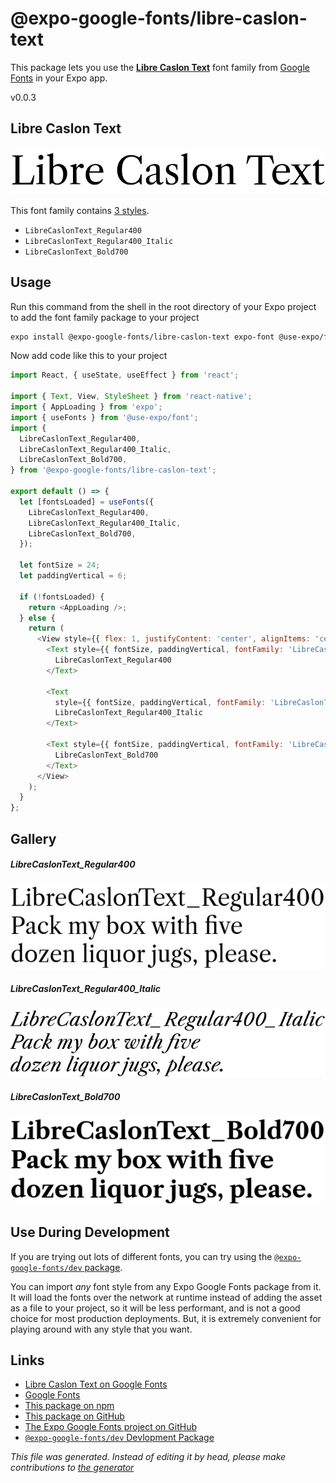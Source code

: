 # @expo-google-fonts/libre-caslon-text

This package lets you use the [**Libre Caslon Text**](https://fonts.google.com/specimen/Libre+Caslon+Text) font family from [Google Fonts](https://fonts.google.com/) in your Expo app.

v0.0.3

## Libre Caslon Text

![Libre Caslon Text](./font-family.png)

This font family contains [3 styles](#gallery).

- `LibreCaslonText_Regular400`
- `LibreCaslonText_Regular400_Italic`
- `LibreCaslonText_Bold700`

## Usage

Run this command from the shell in the root directory of your Expo project to add the font family package to your project
```sh
expo install @expo-google-fonts/libre-caslon-text expo-font @use-expo/font
```

Now add code like this to your project
```js
import React, { useState, useEffect } from 'react';

import { Text, View, StyleSheet } from 'react-native';
import { AppLoading } from 'expo';
import { useFonts } from '@use-expo/font';
import {
  LibreCaslonText_Regular400,
  LibreCaslonText_Regular400_Italic,
  LibreCaslonText_Bold700,
} from '@expo-google-fonts/libre-caslon-text';

export default () => {
  let [fontsLoaded] = useFonts({
    LibreCaslonText_Regular400,
    LibreCaslonText_Regular400_Italic,
    LibreCaslonText_Bold700,
  });

  let fontSize = 24;
  let paddingVertical = 6;

  if (!fontsLoaded) {
    return <AppLoading />;
  } else {
    return (
      <View style={{ flex: 1, justifyContent: 'center', alignItems: 'center' }}>
        <Text style={{ fontSize, paddingVertical, fontFamily: 'LibreCaslonText_Regular400' }}>
          LibreCaslonText_Regular400
        </Text>

        <Text
          style={{ fontSize, paddingVertical, fontFamily: 'LibreCaslonText_Regular400_Italic' }}>
          LibreCaslonText_Regular400_Italic
        </Text>

        <Text style={{ fontSize, paddingVertical, fontFamily: 'LibreCaslonText_Bold700' }}>
          LibreCaslonText_Bold700
        </Text>
      </View>
    );
  }
};

```

## Gallery

##### LibreCaslonText_Regular400
![LibreCaslonText_Regular400](./bf61a45047b0948452918933bf02a0c550f66b703720c33a588f9d912c930525.ttf.png)

##### LibreCaslonText_Regular400_Italic
![LibreCaslonText_Regular400_Italic](./9127e87ed024695b4753bfa734aa694e4e7ca57ec318f8e69856ba19b8bbd8d6.ttf.png)

##### LibreCaslonText_Bold700
![LibreCaslonText_Bold700](./5b9e7454ac79e153edca85178361ae1f5f7e9de7ade1e87c1bc514bdbd0baa5a.ttf.png)


## Use During Development

If you are trying out lots of different fonts, you can try using the [`@expo-google-fonts/dev` package](https://www.npmjs.com/package/@expo-google-fonts/dev).

You can import *any* font style from any Expo Google Fonts package from it. It will load the fonts
over the network at runtime instead of adding the asset as a file to your project, so it will be 
less performant, and is not a good choice for most production deployments. But, it is extremely convenient
for playing around with any style that you want.

## Links

- [Libre Caslon Text on Google Fonts](https://fonts.google.com/specimen/Libre+Caslon+Text)
- [Google Fonts](https://fonts.google.com/)
- [This package on npm](https://www.npmjs.com/package/@expo-google-fonts/libre-caslon-text)
- [This package on GitHub](https://github.com/expo/google-fonts/tree/master/font-packages/libre-caslon-text)
- [The Expo Google Fonts project on GitHub](https://github.com/expo/google-fonts)
- [`@expo-google-fonts/dev` Devlopment Package](https://github.com/expo/google-fonts/tree/master/font-packages/dev)


*This file was generated. Instead of editing it by head, please make contributions to [the generator](https://github.com/expo/google-fonts/tree/master/packages/generator)*
